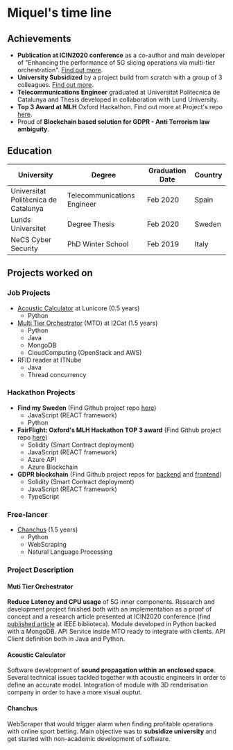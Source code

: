 # Miquel's time line
## Achievements
- **Publication at ICIN2020 conference** as a co-author and main developer of "Enhancing the performance of 5G slicing operations via multi-tier orchestration". [Find out more](#muti-tier-orchestrator).
- **University Subsidized** by a project build from scratch with a group of 3 colleagues. [Find out more](#chanchus).
- **Telecommunications Engineer** graduated at Universitat Politecnica de Catalunya and Thesis developed in collaboration with Lund University.
- **Top 3 Award at MLH** Oxford Hackathon. Find out more at Project's repo [here](https://github.com/miquelpuigmena/FairFlight).
- Proud of **Blockchain based solution for GDPR - Anti Terrorism law ambiguity**.

## Education
| University                           | Degree                      | Graduation Date | Country |
|--------------------------------------|-----------------------------|-----------------|---------|
| Universitat Politècnica de Catalunya | Telecommunications Engineer | Feb 2020        | Spain   |
| Lunds Universitet                    | Degree Thesis               | Feb 2020        | Sweden  |
| NeCS Cyber Security                  | PhD Winter School           | Feb 2019        | Italy   |

## Projects worked on
### Job Projects
 - [Acoustic Calculator](#acoustic-calculator) at Lunicore (0.5 years)
    - Python
 - [Multi Tier Orchestrator](#muti-tier-orchestrator) (MTO) at I2Cat (1.5 years)
    - Python
    - Java
    - MongoDB
    - CloudComputing (OpenStack and AWS)
 - RFID reader at ITNube
    - Java
    - Thread concurrency

### Hackathon Projects
 - **Find my Sweden** (Find Github project repo [here](https://github.com/miquelpuigmena/findmyse))
    - JavaScript (REACT framework) 
    - Python
 - **FairFlight: Oxford's MLH Hackathon TOP 3 award** (Find Github project repo [here](https://github.com/miquelpuigmena/FairFlight))
    - Solidity (Smart Contract deployment)
    - JavaScript (REACT framework) 
    - Azure API
    - Azure Blockchain
 - **GDPR blockchain** (Find Github project repos for [backend](https://github.com/gdprblack/blockchain) and [frontend](https://github.com/gdprblack/frontend))
    - Solidity (Smart Contract deployment)
    - JavaScript (REACT framework) 
    - TypeScript

### Free-lancer
 - [Chanchus](#chanchus) (1.5 years)
    - Python 
    - WebScraping
    - Natural Language Processing

### Project Description
#### Muti Tier Orchestrator
**Reduce Latency and CPU usage** of 5G inner components. Research and development project finished both with an implementation as a proof of concept and a research article presented at ICIN2020 conference (find [published article](https://ieeexplore.ieee.org/document/9059546) at IEEE biblioteca).
Module developed in Python backed with a MongoDB. API Service inside MTO ready to integrate with clients. API Client definition both in Java and Python.

#### Acoustic Calculator 
Software development of **sound propagation within an enclosed space**. Several technical issues tackled together with acoustic engineers in order to define an accurate model. Integration of module with 3D renderisation company in order to have a more visual ouptut.

#### Chanchus 
WebScraper that would trigger alarm when finding profitable operations with online sport betting. Main objective was to **subsidize university** and get started with non-academic development of software.


